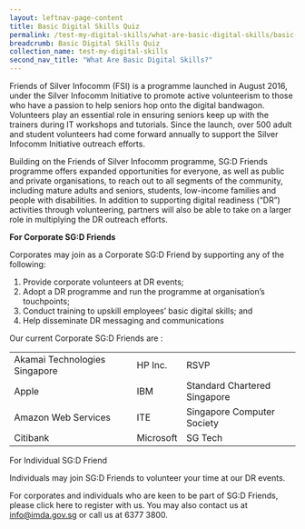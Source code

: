 ```yaml
---
layout: leftnav-page-content
title: Basic Digital Skills Quiz
permalink: /test-my-digital-skills/what-are-basic-digital-skills/basic-digital-skills-quiz/
breadcrumb: Basic Digital Skills Quiz
collection_name: test-my-digital-skills
second_nav_title: "What Are Basic Digital Skills?"
---
```


Friends of Silver Infocomm (FSI) is a programme launched in August 2016, under the Silver Infocomm Initiative to promote active volunteerism to those who have a passion to help seniors hop onto the digital bandwagon. Volunteers play an essential role in ensuring seniors keep up with the trainers during IT workshops and tutorials. Since the launch, over 500 adult and student volunteers had come forward annually to support the Silver Infocomm Initiative outreach efforts.

Building on the Friends of Silver Infocomm programme, SG:D Friends programme offers expanded opportunities for everyone, as well as public and private organisations, to reach out to all segments of the community, including mature adults and seniors, students, low-income families and people with disabilities. In addition to supporting digital readiness (“DR”) activities through volunteering, partners will also be able to take on a larger role in multiplying the DR outreach efforts.

**For Corporate SG:D Friends**

Corporates may join as a Corporate SG:D Friend by supporting any of the following:

1. Provide corporate volunteers at DR events;
2. Adopt a DR programme and run the programme at organisation’s touchpoints;
3. Conduct training to upskill employees’ basic digital skills; and
4. Help disseminate DR messaging and communications

Our current Corporate SG:D Friends are :

<table>
  <tr>
    <td>Akamai Technologies Singapore</td>
    <td>HP Inc.</td>
    <td>RSVP</td>
  </tr>
  <tr>
    <td>Apple</td>
    <td>IBM</td>
    <td>Standard Chartered Singapore</td>
  </tr>
  <tr>
    <td>Amazon Web Services</td>
    <td>ITE</td>
    <td>Singapore Computer Society</td>
  </tr>
  <tr>
    <td>Citibank</td>
    <td>Microsoft</td>
    <td>SG Tech</td>
  </tr>
</table>

For Individual SG:D Friend

Individuals may join SG:D Friends to volunteer your time at our DR events.

For corporates and individuals who are keen to be part of SG:D Friends, please click here to register with us. You may also contact us at <info@imda.gov.sg> or call us at 6377 3800.

